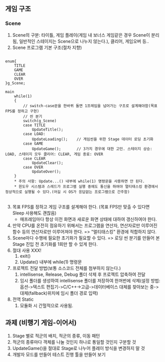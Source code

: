 ## 게임 구조
### Scene
1. Scene의 구분: 타이틀, 게임 플레이(게임 내 보너스 게임같은 경우 Scene이 분리됨, 일반적인 스테이지는 Scene으로 나누지 않는다.), 클리어, 게임오버 등..
2. Scene 프로그램 기본 구조(절차 지향)
<pre>
<code>
enum{
	TITLE
	GAME
	CLEAR
	OVER
}g_Scene;

main
	while(1)
	{
		// switch-case문을 한바퀴 돌면 1프레임을 넘어가는 구조로 설계해야함(목표 FPS를 정하고 구현)
		// 씬 분기
		switch(g_Scene)
		case TITLE
			UpdateTitle();
		case LOAD:
			UpdateLoading();	// 게임씬을 위한 Stage 데이터 로딩 초기화
		case GAME
			UpdateGame();		// 3가지 경우에 대한 고민. 스테이지 상승: LOAD, 스테이지 모두 클리어: CLEAR, 게임 종료: OVER
		case CLEAR
			UpdateClear();
		case OVER
			UpdateOver();
	}
	* 주의 사항: Update...() 내부에 while(1) 명령문을 사용하면 안 된다.
	* 윈도우 시스템과 스레드가 프로그램 실행 중에도 통신을 하여야 멀티태스킹 환경에서 정상적으로 실행될 수 있다.(어길 시 OS가 응답없는 프로그램으로 간주함)
</code>
</pre>
3. 목표 FPS를 정하고 게임 구조를 설계해야 한다. (목표 FPS만 맞출 수 있다면 Sleep 사용해도 괜찮음)
	* 매프레임마다 항상 이전 화면과 새로운 화면 상태에 대하여 갱신하여야 한다.
4. 만약 CPU를 온전히 점유하기 위해서는 프로그램을 연산자, 연산자로만 이루어진 함수 등의 연산자로만 이루어져야 한다. => "멀티태스킹" 환경에 적합하지 않다.
5. Scene마다 수행에 필요한 초기화가 필요할 수 있다. => 로딩 씬 분기를 만들어 본 Stage 진입 전 초기화를 1회만 할 수 있게 한다.
6. 절대 사용 XXX!
	1) exit()
	2) Update() 내부에 while(1) 명령문
7. 프로젝트 전달 방법(보통 소스코드 전체를 첨부하지 않는다.)
	1) intellisense, Release, Debug 폴더 삭제 후 프로젝트 압축하여 전달
	2) 임시 폴더를 생성하여 intellisense 폴더를 저장하여 한꺼번에 삭제(설정 방법: 옵션->텍스트 편집기->C/C++->고급->데이터베이스 대체를 찾아보는 중->대체(fallback)위치에 임시 폴더 경로 입력)
8. 전역 Static
	1) 모듈화 시 간헐적으로 사용됨.

## 과제 (비행기 게임-이어서)
 1. Stage 별로 적군의 배치, 적군의 종류, 이동 패턴
 2. 적군의 종류마다 객체를 나눌 것인지 하나로 통일할 것인지 구분할 것
 3. UpdateGame()을 절대로 Stage로 나누어 플레이 방식을 변경하지 말 것
 4. 개발자 모드를 만들어 테스트 진행 툴을 만들어 보기
